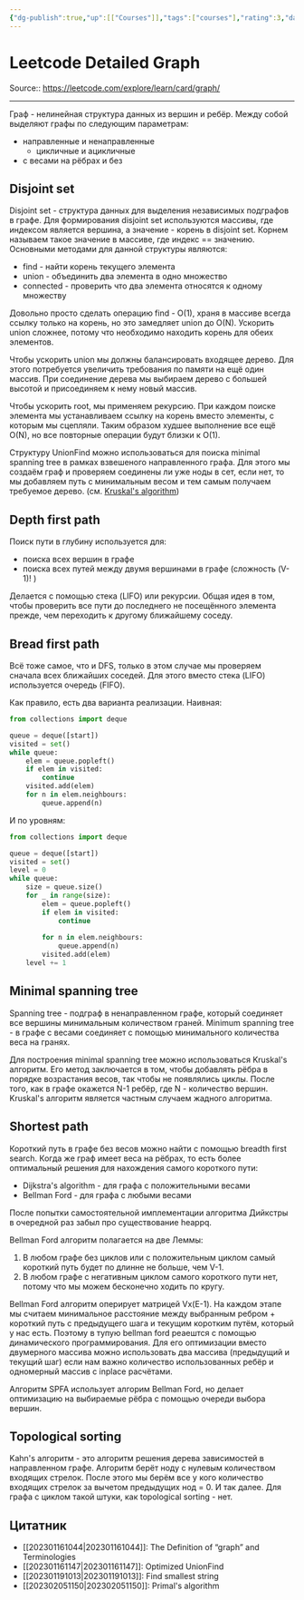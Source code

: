 ```yaml
---
{"dg-publish":true,"up":[["Courses"]],"tags":["courses"],"rating":3,"date":"2023-01-14T13:31:40+04:00","modified_at":"2023-02-18T10:09:49+04:00","permalink":"/courses/leetcode-detailed-graph/","dgPassFrontmatter":true}
---
```



# Leetcode Detailed Graph



Source:: https://leetcode.com/explore/learn/card/graph/

---

Граф - нелинейная структура данных из вершин и ребёр. Между собой выделяют графы по следующим параметрам:
- направленные и ненаправленные
    - цикличные и ацикличные
- с весами на рёбрах и без

## Disjoint set

Disjoint set - структура данных для выделения независимых подграфов в графе. Для формирования disjoint set используются массивы, где индексом является вершина, а значение - корень в disjoint set. Корнем называем такое значение в массиве, где индекс == значению. Основными методами для данной структуры являются:
- find - найти корень текущего элемента
- union - объединить два элемента в одно множество
- connected - проверить что два элемента относятся к одному множеству

Довольно просто сделать операцию find - O(1), храня в массиве всегда ссылку только на корень, но это замедляет union до O(N). Ускорить union сложнее, потому что необходимо находить корень для обеих элементов.

Чтобы ускорить union мы должны балансировать входящее дерево. Для этого потребуется увеличить требования по памяти на ещё один массив. При соединение дерева мы выбираем дерево с большей высотой и присоединяем к нему новый массив.

Чтобы ускорить root, мы применяем рекурсию. При каждом поиске элемента мы устанавливаем ссылку на корень вместо элементы, с которым мы сцепляли. Таким образом худшее выполнение все ещё O(N), но все повторные операции будут близки к O(1).

Структуру UnionFind можно использоваться для поиска minimal spanning tree в рамках взвешеного направленного графа. Для этого мы создаём граф и проверяем соединены ли уже ноды в сет, если нет, то мы добавляем путь с минимальным весом и тем самым получаем требуемое дерево. (см. [Kruskal's algorithm](https://en.wikipedia.org/wiki/Kruskal%27s_algorithm))

## Depth first path

Поиск пути в глубину используется для:
- поиска всех вершин в графе
- поиска всех путей между двумя вершинами в графе (сложность (V-1)! )

Делается с помощью стека (LIFO) или рекурсии. Общая идея в том, чтобы проверить все пути до последнего не посещённого элемента прежде, чем переходить к другому ближайшему соседу.

## Bread first path

Всё тоже самое, что и DFS, только в этом случае мы проверяем сначала всех ближайших соседей. Для этого вместо стека (LIFO) используется очередь (FIFO).

Как правило, есть два варианта реализации.
Наивная:
```python
from collections import deque

queue = deque([start])
visited = set()
while queue:
    elem = queue.popleft()
    if elem in visited:
        continue
    visited.add(elem)
    for n in elem.neighbours:
        queue.append(n)
```

И по уровням:
```python
from collections import deque

queue = deque([start])
visited = set()
level = 0
while queue:
    size = queue.size()
    for _ in range(size):
        elem = queue.popleft()
        if elem in visited:
            continue
        
        for n in elem.neighbours:
            queue.append(n)
        visited.add(elem)
    level += 1
```

## Minimal spanning tree

Spanning tree - подграф в ненаправленном графе, который соединяет все вершины минимальным количеством граней. Minimum spanning tree - в графе с весами соединяет с помощью минимального количества веса на гранях.

Для построения minimal spanning tree можно использоваться Kruskal's алгоритм. Его метод заключается в том, чтобы добавлять рёбра в порядке возрастания весов, так чтобы не появлялись циклы. После того, как в графе окажется N-1 ребёр, где N - количество вершин. Kruskal's алгоритм является частным случаем жадного алгоритма. 

## Shortest path

Короткий путь в графе без весов можно найти с помощью breadth first search. Когда же граф имеет веса на рёбрах, то есть более оптимальный решения для нахождения самого короткого пути:
- Dijkstra's algorithm - для графа с положительными весами
- Bellman Ford - для графа с любыми весами

После попытки самостоятельной имплементации алгоритма Дийкстры в очередной раз забыл про существование heappq.

Bellman Ford алгоритм полагается на две Леммы:
1. В любом графе без циклов или с положительным циклом самый короткий путь будет по длинне не больше, чем V-1.
2. В любом графе с негативным циклом самого короткого пути нет, потому что мы можем бесконечно ходить по кругу.

Bellman Ford алгоритм оперирует матрицей Vx(E-1). На каждом этапе мы считаем минимальное расстояние между выбранным ребром + короткий путь с предыдущего шага и текущим коротким путём, который у нас есть. Поэтому в тупую bellman ford реаештся с помощью динамического программирования. Для его оптимизации вместо двумерного массива можно использовать два массива (предыдущий и текущий шаг) если нам важно количество использованных ребёр и одномерный массив с inplace расчётами.

Алгоритм SPFA использует алгорим Bellman Ford, но делает оптимизацию на выбираемые рёбра с помощью очереди выбора вершин.

## Topological sorting

Kahn's алгоритм - это алгоритм решения дерева зависимостей в направленном графе. Алгоритм берёт ноду с нулевым количеством входящих стрелок. После этого мы берём все у кого количество входящих стрелок за вычетом предыдущих нод = 0. И так далее. Для графа с циклом такой штуки, как topological sorting - нет. 

## Цитатник

- [[202301161044|202301161044]]: The Definition of “graph” and Terminologies
- [[202301161147|202301161147]]: Optimized UnionFind
- [[202301191013|202301191013]]: Find smallest string
- [[202302051150|202302051150]]: Primal's algorithm


